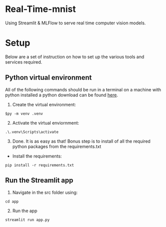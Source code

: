 # Real-Time-mnist
Using Streamlit &amp; MLFlow to serve real time computer vision models.

# Setup
Below are a set of instruction on how to set up the various tools and services required.

## Python virtual environment
All of the following commands should be run in a terminal on a machine with python installed a python download can be found [here](https://www.python.org/downloads/).
1) Create the virtual environment:
```
$py -m venv .venv
```
2) Activate the virtual enviornment:
```
.\.venv\Scripts\activate
```
3) Done. It is as easy as that!
Bonus step is to install of all the required python packages from the requirements.txt
- Install the requirements:
```
pip install -r requirements.txt
```

## Run the Streamlit app
1) Navigate in the src folder using:
```
cd app
```
2) Run the app
```
streamlit run app.py